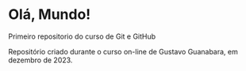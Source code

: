 # Olá, Mundo!
 Primeiro repositorio do curso de Git e GitHub

Repositório criado durante o curso on-line de Gustavo Guanabara, em dezembro de 2023.